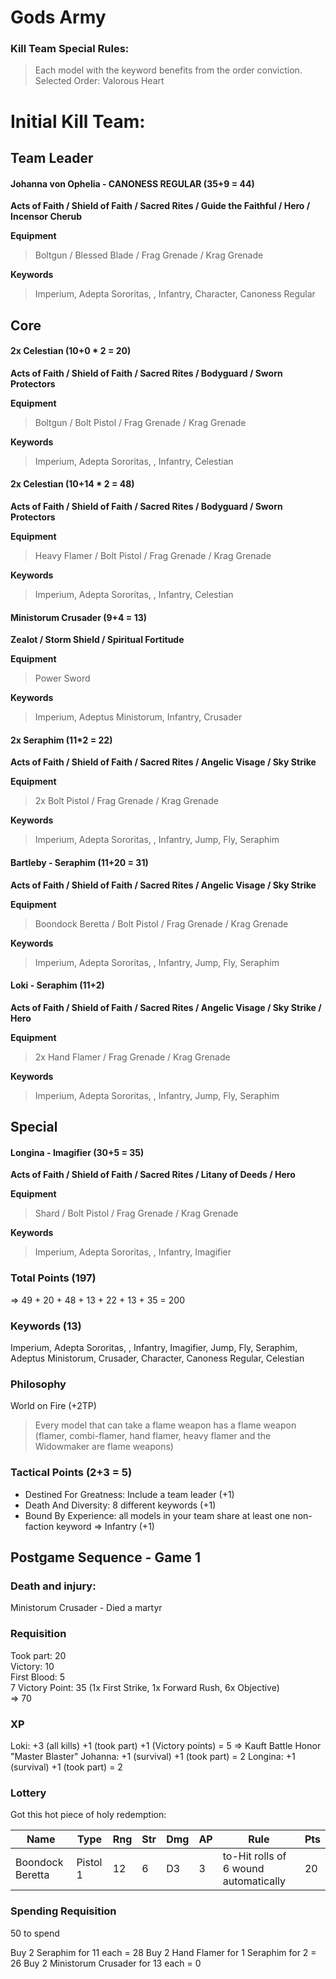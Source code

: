 
# Gods Army

### Kill Team Special Rules:
**<Order>**
> Each model with the <Order> keyword benefits from the order conviction.
 Selected Order: Valorous Heart

# Initial Kill Team:
## Team Leader

#### Johanna von Ophelia - CANONESS REGULAR (35+9 = 44) 

**Acts of Faith / Shield of Faith / Sacred Rites / Guide the Faithful / Hero / Incensor Cherub**

**Equipment**
> Boltgun / Blessed Blade / Frag Grenade / Krag Grenade

**Keywords**
> Imperium, Adepta Sororitas, <Order>, Infantry, Character, Canoness Regular
 
## Core

#### 2x Celestian (10+0 * 2 = 20)

**Acts of Faith / Shield of Faith / Sacred Rites / Bodyguard / Sworn Protectors**

**Equipment**
> Boltgun / Bolt Pistol / Frag Grenade / Krag Grenade

**Keywords**
> Imperium, Adepta Sororitas, <Order>, Infantry, Celestian
 
#### 2x Celestian (10+14 * 2 = 48)

**Acts of Faith / Shield of Faith / Sacred Rites / Bodyguard / Sworn Protectors**

**Equipment**
> Heavy Flamer / Bolt Pistol / Frag Grenade / Krag Grenade

**Keywords**
> Imperium, Adepta Sororitas, <Order>, Infantry, Celestian

#### Ministorum Crusader (9+4 = 13)

**Zealot / Storm Shield / Spiritual Fortitude**

**Equipment**
> Power Sword

**Keywords**
> Imperium, Adeptus Ministorum, Infantry, Crusader

#### 2x Seraphim (11*2 = 22)

**Acts of Faith / Shield of Faith / Sacred Rites / Angelic Visage / Sky Strike**

**Equipment**
> 2x Bolt Pistol / Frag Grenade / Krag Grenade

**Keywords**
> Imperium, Adepta Sororitas, <Order>, Infantry, Jump, Fly, Seraphim


#### Bartleby - Seraphim (11+20 = 31)

**Acts of Faith / Shield of Faith / Sacred Rites / Angelic Visage / Sky Strike**

**Equipment**
> Boondock Beretta / Bolt Pistol / Frag Grenade / Krag Grenade

**Keywords**
> Imperium, Adepta Sororitas, <Order>, Infantry, Jump, Fly, Seraphim

#### Loki - Seraphim (11+2)

**Acts of Faith / Shield of Faith / Sacred Rites / Angelic Visage / Sky Strike / Hero**

**Equipment**
> 2x Hand Flamer / Frag Grenade / Krag Grenade

**Keywords**
> Imperium, Adepta Sororitas, <Order>, Infantry, Jump, Fly, Seraphim

## Special
#### Longina - Imagifier (30+5 = 35)

**Acts of Faith / Shield of Faith / Sacred Rites / Litany of Deeds / Hero**
 
**Equipment**
> Shard / Bolt Pistol / Frag Grenade / Krag Grenade 

**Keywords**
> Imperium, Adepta Sororitas, <Order>, Infantry, Imagifier

### Total Points (197)
=> 49 + 20 + 48 + 13 + 22 + 13 + 35 = 200

### Keywords (13)
Imperium, Adepta Sororitas, <Order>, Infantry, Imagifier, Jump, Fly, Seraphim, Adeptus Ministorum, Crusader, Character, Canoness Regular, Celestian

### Philosophy
World on Fire (+2TP)
> Every model that can take a flame weapon has a flame weapon (flamer, combi-flamer, hand flamer, heavy flamer and the Widowmaker are flame weapons)

### Tactical Points (2+3 = 5)
+ Destined For Greatness: Include a team leader (+1)
+ Death And Diversity: 8 different keywords (+1)
+ Bound By Experience: all models in your team share at least one non-faction keyword => Infantry (+1)

## Postgame Sequence - Game 1

### Death and injury:

Ministorum Crusader - Died a martyr 

### Requisition

Took part: 20  
Victory: 10  
First Blood: 5  
7 Victory Point: 35 (1x First Strike, 1x Forward Rush, 6x Objective)  
=> 70

### XP
 
Loki: +3 (all kills) +1 (took part) +1 (Victory points) = 5 => Kauft Battle Honor "Master Blaster"
Johanna: +1 (survival) +1 (took part) = 2
Longina: +1 (survival) +1 (took part) = 2

### Lottery

Got this hot piece of holy redemption:

| Name | Type | Rng | Str | Dmg | AP | Rule | Pts |
| - | - | - | - | - | - | - | - |
| Boondock Beretta | Pistol 1 | 12 | 6 | D3 | 3 | to-Hit rolls of 6 wound automatically | 20 |

### Spending Requisition

50 to spend

Buy 2 Seraphim for 11 each = 28
Buy 2 Hand Flamer for 1 Seraphim for 2 = 26
Buy 2 Ministorum Crusader for 13 each = 0
